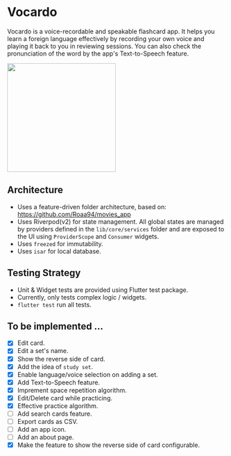 # Vocardo

Vocardo is a voice-recordable and speakable flashcard app. It helps you learn a foreign language effectively by recording your own voice and playing it back to you in reviewing sessions. You can also check the pronunciation of the word by the app's Text-to-Speech feature.

<img width="250" src="https://github.com/hosikiti/vocardo/assets/1973308/5b4a3589-5035-4f91-a238-a53716616a30"/>

## Architecture 

- Uses a feature-driven folder architecture, based on: https://github.com/Roaa94/movies_app
- Uses Riverpod(v2) for state management. All global states are managed by providers defined in the `lib/core/services` folder and are exposed to the UI using `ProviderScope` and `Consumer` widgets.
- Uses `freezed` for immutability.
- Uses `isar` for local database.

## Testing Strategy

- Unit & Widget tests are provided using Flutter test package.
- Currently, only tests complex logic / widgets.
- `flutter test` run all tests.

## To be implemented ...

- [x] Edit card.
- [x] Edit a set's name.
- [x] Show the reverse side of card.
- [x] Add the idea of `study set`.
- [x] Enable language/voice selection on adding a set.
- [x] Add Text-to-Speech feature.
- [x] Imprement space repetition algorithm.
- [x] Edit/Delete card while practicing.
- [x] Effective practice algorithm.
- [ ] Add search cards feature.
- [ ] Export cards as CSV.
- [ ] Add an app icon.
- [ ] Add an about page.
- [x] Make the feature to show the reverse side of card configurable.
